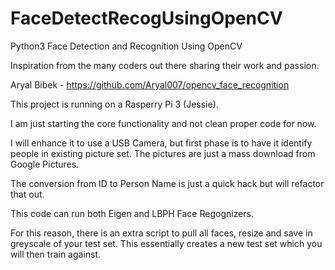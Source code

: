 # FaceDetectRecogUsingOpenCV
Python3 Face Detection and Recognition Using OpenCV

Inspiration from the many coders out there sharing their work and passion.

Aryal Bibek - https://github.com/Aryal007/opencv_face_recognition

This project is running on a Rasperry Pi 3 (Jessie).

I am just starting the core functionality and not clean proper code for now.

I will enhance it to use a USB Camera, but first phase is to have it identify people in existing picture set.
The pictures are just a mass download from Google Pictures.

The conversion from ID to Person Name is just a quick hack but will refactor that out.

This code can run both Eigen and LBPH Face Regognizers.

For this reason, there is an extra script to pull all faces, resize and save in greyscale of your test set.  This essentially creates a new test set which you will then train against.
